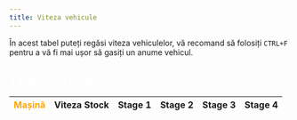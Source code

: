 ```yaml
---
title: Viteza vehicule
---
```


În acest tabel puteți regăsi viteza vehiculelor, vă recomand să folosiți `CTRL+F` pentru a vă fi mai ușor să gasiți un anume vehicul.


<h2 style="color: white;">Tabel cu Viteze</h2>
    <table>
        <thead>
            <tr>
                <th style="color: orange;">Mașină</th>
                <th>Viteza Stock</th>
                <th>Stage 1</th>
                <th>Stage 2</th>
                <th>Stage 3</th>
                <th>Stage 4</th>
            </tr>
        </thead>
        <tbody id="car-speeds">
            <!-- Rândurile vor fi populate automat -->
        </tbody>
    </table>
